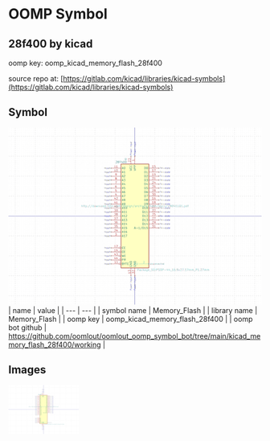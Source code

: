 # OOMP Symbol  
## 28f400  by kicad  
  
oomp key: oomp_kicad_memory_flash_28f400  
  
source repo at: [https://gitlab.com/kicad/libraries/kicad-symbols](https://gitlab.com/kicad/libraries/kicad-symbols)  
## Symbol  
  
[![working.png](working_600.png)](working.png)  
| name | value | 
| --- | --- | 
| symbol name | Memory_Flash | 
| library name | Memory_Flash | 
| oomp key | oomp_kicad_memory_flash_28f400 | 
| oomp bot github | https://github.com/oomlout/oomlout_oomp_symbol_bot/tree/main/kicad_memory_flash_28f400/working | 
## Images  
  
[![working.png](working_140.png)](working.png)  
